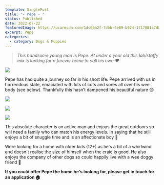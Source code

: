 ```yaml
---
template: SinglePost
title: "- Pepe - "
status: Published
date: 2022-07-22
featuredImage: https://ucarecdn.com/1dc66a2f-7dbb-4e89-b924-171788157d80/-/crop/539x447/0,0/-/preview/
excerpt: Pepe
categories:
  - category: Dogs & Puppies
---
```

> *This handsome young man is Pepe. At under a year old this lab/staffy mix is looking for a forever home to call his own ❤️*

![](https://ucarecdn.com/0df1be03-4eb4-41f6-9a29-dafdda6f1f31/)

Pepe has had quite a journey so far in his short life. Pepe arrived with us in horrendous state, emaciated with lots of cuts and sores all over his wee body (see below). Thankfully this hasn’t dampened his beautiful nature 😊

![](https://ucarecdn.com/b0e258bf-6fa4-4fad-a7d6-4b2af9d8200c/)

![](https://ucarecdn.com/5dbf0131-d942-4e8c-ba30-7123616558a1/)

![](https://ucarecdn.com/a49269f0-f1cd-4426-a9bf-c80792c354b3/)

This absolute character is an active man and enjoys the great outdoors so will need a family who can match his energy levels. In saying that he still enjoys a bit of snuggle time and is an affectionate boy 🤗 

Were looking for a home with older kids (12+) as he's a bit of a whirlwind and doesn't realise the size of himself when the craic is good. He also enjoys the company of other dogs so could happily live with a wee doggy friend 🐶 

**If you could offer Pepe the home he's looking for, please get in touch for an application 🏠**